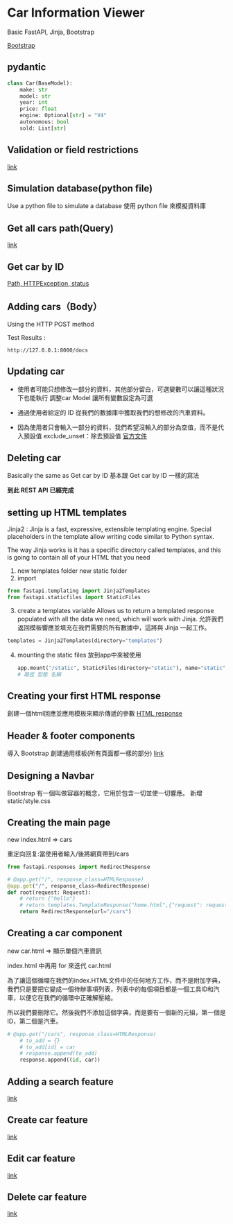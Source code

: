 # Car Information Viewer

Basic FastAPI, Jinja, Bootstrap


[Bootstrap](https://getbootstrap.com/docs/5.1/getting-started/introduction/.)

## pydantic
```python
class Car(BaseModel):
    make: str
    model: str
    year: int
    price: float
    engine: Optional[str] = "V4"
    autonomous: bool
    sold: List[str]
```
## Validation or field restrictions


[link](/3_car_information_viewer/note/field.md)

## Simulation database(python file)

Use a python file to simulate a database
使用 python file 來模擬資料庫

## Get all cars path(Query)

[link](/3_car_information_viewer/note/Get%20all%20cars%20path(Query).md)

## Get car by ID

[Path, HTTPException, status](/3_car_information_viewer/note/Path_HTTPException_status.md)

## Adding cars（Body）
Using the HTTP POST method

Test Results :
```
http://127.0.0.1:8000/docs
```

## Updating car

* 使用者可能只想修改一部分的資料，其他部分留白，可選變數可以讓這種狀況下也能執行
調整car Model 讓所有變數設定為可選
* 通過使用者給定的 ID 從我們的數據庫中獲取我們的想修改的汽車資料。

* 因為使用者只會輸入一部分的資料，我們希望沒輸入的部分為空值，而不是代入預設值
exclude_unset：除去預設值 
[官方文件](https://fastapi.tiangolo.com/zh/tutorial/body-updates/#pydantic-exclude_unset)

## Deleting car

Basically the same as Get car by ID
基本跟 Get car by ID 一樣的寫法

**到此 REST API 已經完成**

## setting up HTML templates
Jinja2 : Jinja is a fast, expressive, extensible templating engine. Special placeholders in the template allow writing code similar to Python syntax.

The way Jinja works is it has a specific directory called templates, and this is going to contain all of your HTML that you need

1. new templates folder
   new static folder
2. import
```python
from fastapi.templating import Jinja2Templates
from fastapi.staticfiles import StaticFiles
```
3. create a templates variable 
   Allows us to return a templated response populated with all the data we need, which will work with Jinja.
   允許我們返回模板響應並填充在我們需要的所有數據中，這將與 Jinja 一起工作。
```python
templates = Jinja2Templates(directory="templates")
```
4. mounting the static files
   放到app中來被使用
   ```python
   app.mount("/static", StaticFiles(directory="static"), name="static")
   # 路徑 型態 名稱
   ```
 
 ## Creating your first HTML response
創建一個html回應並應用模板來顯示傳遞的參數
[HTML response](/3_car_information_viewer/note/HTML_response.md)

##  Header & footer components
導入 Bootstrap
創建通用樣板(所有頁面都一樣的部分)
[link](/3_car_information_viewer/note/Header_footer_components)

## Designing a Navbar

Bootstrap 有一個叫做容器的概念，它用於包含一切並使一切響應。
新增 static/style.css

## Creating the main page

new index.html => cars

重定向回复:當使用者輸入/後將網頁帶到/cars
```python
from fastapi.responses import RedirectResponse

# @app.get("/", response_class=HTMLResponse)
@app.get("/", response_class=RedirectResponse)
def root(request: Request):
    # return {"hello"}
    # return templates.TemplateResponse("home.html",{"request": request, "title": "FastAPI Home"})
    return RedirectResponse(url="/cars")
```

## Creating a car component

new car.html => 顯示單個汽車資訊

index.html 中再用 for 來迭代 car.html 

為了讓這個循環在我們的index.HTML文件中的任何地方工作，而不是附加字典，我們只是要把它變成一個待辦事項列表，列表中的每個項目都是一個工具ID和汽車，以便它在我們的循環中正確解壓縮。

所以我們要刪除它。然後我們不添加這個字典，而是要有一個新的元組，第一個是ID，第二個是汽車。
```python
# @app.get("/cars", response_class=HTMLResponse)
    # to_add = {}
    # to_add[id] = car
    # response.append(to_add)
    response.append((id, car))
```

## Adding a search feature

[link](/3_car_information_viewer/note/search.md)

## Create car feature

[link](/3_car_information_viewer/note/Create_car.md)

## Edit car feature

[link](/3_car_information_viewer/note/Edit_car.md)

## Delete car feature

[link](/3_car_information_viewer/note/Delete_car.md)